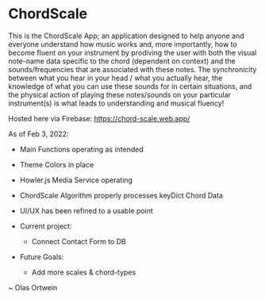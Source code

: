 # ChordScale

This is the ChordScale App; an application designed to help anyone and everyone understand how music works and, more importantly, how to become fluent on your instrument by prodiving the user with both the visual note-name data specific to the chord (dependent on context) and the sounds/frequencies that are associated with these notes. The synchronicity between what you hear in your head / what you actually hear, the knowledge of what you can use these sounds for in certain situations, and the physical action of playing these notes/sounds on your particular instrument(s) is what leads to understanding and musical fluency!

Hosted here via Firebase: https://chord-scale.web.app/

As of Feb 3, 2022:
  - Main Functions operating as intended
  - Theme Colors in place
  - Howler.js Media Service operating
  - ChordScale Algorithm properly processes keyDict Chord Data
  - UI/UX has been refined to a usable point

  - Current project:
      - Connect Contact Form to DB
      
  - Future Goals: 
      - Add more scales & chord-types

~ Olas Ortwein
